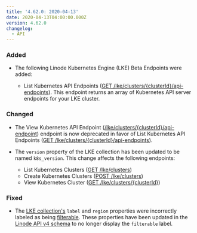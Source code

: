 ```yaml
---
title: '4.62.0: 2020-04-13'
date: 2020-04-13T04:00:00.000Z
version: 4.62.0
changelog:
  - API
---
```


### Added

- The following Linode Kubernetes Engine (LKE) Beta Endpoints were added:

  - List Kubernetes API Endpoints ([GET /lke/clusters/{clusterId}/api-endpoints](/api/v4/lke-clusters-cluster-id-api-endpoints)). This endpoint returns an array of Kubernetes API server endpoints for your LKE cluster.

### Changed

- The View Kubernetes API Endpoint ([/lke/clusters/{clusterId}/api-endpoint](http://localhost:8000/api/v4/lke-clusters-cluster-id-api-endpoint)) endpoint is now deprecated in favor of List Kubernetes API Endpoints ([GET /lke/clusters/{clusterId}/api-endpoints](/api/v4/lke-clusters-cluster-id-api-endpoints)).

- The `version` property of the LKE collection has been updated to be named `k8s_version`. This change affects the following endpoints:

    - List Kubernetes Clusters ([GET /lke/clusters](/api/v4/lke-clusters))
    - Create Kubernetes Clusters ([POST /lke/clusters](/api/v4/lke-clusters/#post))
    - View Kubernetes Cluster ([GET /lke/clusters/{clusterId}](/api/v4/lke-clusters-cluster-id))

### Fixed

- The [LKE collection's](/api/v4/lke-clusters) `label` and `region` properties were incorrectly labeled as being [filterable](/api/v4/#filtering-and-sorting). These properties have been updated in the [Linode API v4 schema](/api/v4) to no longer display the `filterable` label.
